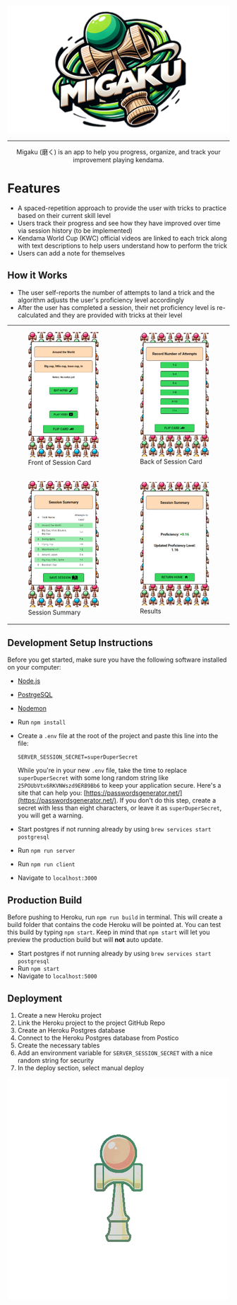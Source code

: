 ![Logo](public/images/Wild_transparent.png "Project Logo")

---

<p align="center"> Migaku (磨く) is an app to help you progress, organize, and track your improvement playing kendama. </p>

# Features

- A spaced-repetition approach to provide the user with tricks to practice based on their current skill level
- Users track their progress and see how they have improved over time via session history (to be implemented)
- Kendama World Cup (KWC) official videos are linked to each trick along with text descriptions to help users understand how to perform the trick
- Users can add a note for themselves

## How it Works

- The user self-reports the number of attempts to land a trick and the algorithm adjusts the user's proficiency level accordingly
- After the user has completed a session, their net proficiency level is re-calculated and they are provided with tricks at their level

<table>
  <tr>
    <td>
      <figure>
        <img src="public/images/readme_card_front.png" alt="Front of Session Card" width="200"/>
        <figcaption>Front of Session Card</figcaption>
      </figure>
    </td>
    <td>
      <figure>
        <img src="public/images/readme_card_back.png" alt="Back of Session Card" width="200"/>
        <figcaption>Back of Session Card</figcaption>
      </figure>
    </td>
  </tr>
  <tr>
    <td>
      <figure>
        <img src="public/images/readme_card_summary.png" alt="Session Summary" width="200"/>
        <figcaption>Session Summary</figcaption>
      </figure>
    </td>
    <td>
      <figure>
        <img src="public/images/readme_card_results.png" alt="Results" width="200"/>
        <figcaption>Results</figcaption>
      </figure>
    </td>
  </tr>
</table>

## Development Setup Instructions

Before you get started, make sure you have the following software installed on your computer:

- [Node.js](https://nodejs.org/en/)
- [PostrgeSQL](https://www.postgresql.org/)
- [Nodemon](https://nodemon.io/)

- Run `npm install`
- Create a `.env` file at the root of the project and paste this line into the file:
  ```
  SERVER_SESSION_SECRET=superDuperSecret
  ```
  While you're in your new `.env` file, take the time to replace `superDuperSecret` with some long random string like `25POUbVtx6RKVNWszd9ERB9Bb6` to keep your application secure. Here's a site that can help you: [https://passwordsgenerator.net/](https://passwordsgenerator.net/). If you don't do this step, create a secret with less than eight characters, or leave it as `superDuperSecret`, you will get a warning.
- Start postgres if not running already by using `brew services start postgresql`
- Run `npm run server`
- Run `npm run client`
- Navigate to `localhost:3000`

## Production Build

Before pushing to Heroku, run `npm run build` in terminal. This will create a build folder that contains the code Heroku will be pointed at. You can test this build by typing `npm start`. Keep in mind that `npm start` will let you preview the production build but will **not** auto update.

- Start postgres if not running already by using `brew services start postgresql`
- Run `npm start`
- Navigate to `localhost:5000`

## Deployment

1. Create a new Heroku project
1. Link the Heroku project to the project GitHub Repo
1. Create an Heroku Postgres database
1. Connect to the Heroku Postgres database from Postico
1. Create the necessary tables
1. Add an environment variable for `SERVER_SESSION_SECRET` with a nice random string for security
1. In the deploy section, select manual deploy

<p align="center">
  <img src="public/images/kendama_spinning_rave.gif" alt="Spinning Kendama">
</p>
